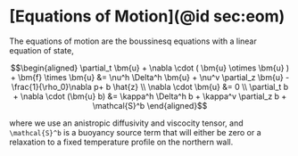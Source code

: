 # [Equations of Motion](@id sec:eom)

The equations of motion are the boussinesq equations with a linear equation of state,

```math
\begin{aligned}
\partial_t \bm{u} + \nabla \cdot ( \bm{u} \otimes \bm{u} ) + \bm{f} \times \bm{u} &= \nu^h \Delta^h \bm{u} + \nu^v \partial_z \bm{u} - \frac{1}{\rho_0}\nabla p+ b \hat{z}  \\ 
\nabla \cdot \bm{u} &= 0 \\
\partial_t b + \nabla \cdot (\bm{u} b) &= \kappa^h \Delta^h b + \kappa^v \partial_z b + \mathcal{S}^b
\end{aligned}
```
where we use an anistropic diffusivity and viscocity tensor, and ``\mathcal{S}^b`` is a buoyancy source term that will either be zero or a relaxation to a fixed temperature profile on the northern wall.
